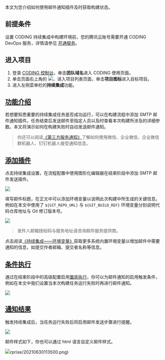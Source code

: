 本文为您介绍如何使用邮件通知插件及时获取构建状态。

## 前提条件
设置 CODING 持续集成中构建环境前，您的腾讯云账号需要开通 CODING DevOps 服务，详情请参见 [开通服务](https://cloud.tencent.com/document/product/1115/37268)。

## 进入项目
1. 登录 [CODING 控制台](https://console.cloud.tencent.com/coding)，单击**团队域名**进入 CODING 使用页面。
2. 单击页面右上角的 <img src ="https://main.qcloudimg.com/raw/d94a8e60dd3a41d0af07d72ae0e9d70e.png" style ="margin:0">，进入项目列表页面，单击**项目图标**进入目标项目。
3.  进入左侧菜单栏的**持续集成**功能。

## [功能介绍](#intro)

若想要知悉重要的持续集成任务是否成功运行，可以在构建流程中添加 SMTP 邮件通知插件。任务结束后发送邮件至指定人员以及时查看本次构建所涉及的详细参数。本文将演示如何在构建失败时自动发送邮件通知。

> 你还可以阅读[《第三方服务通知》](/docs/admin/message/third-party/wechat.html)了解如何使用微信、企业微信、企业微信群机器人、钉钉机器人接受通知信息。

## [添加插件](#plugin)

点击持续集成设置，在流程配置中使用图形化编辑器在结束阶段中添加 SMTP 邮件发送插件。

![](https://help-assets.codehub.cn/enterprise/20211222115357.png)

填写邮件标题，在正文中可以添加环境变量以说明此次构建中所生成的关键信息。例如在本文中使用了 `${GIT_REPO_URL}` 与 `${GIT_BUILD_REF}` 环境变量分别说明代码仓库地址与 Git 修订版本号。

![](https://help-assets.codehub.cn/enterprise/20211222121550.png)

> 发件人邮箱授权码与服务地址请咨询邮件服务提供商。

点击阅读[《持续集成——环境变量》](/docs/ci/configuration/env.html#default-env)获取更多系统内置环境变量以增加邮件中需要通知的信息，如提交作者邮箱、提交者名称等信息。

## [条件执行](#conditional-execution)

通过在结束阶段中的高级配置启用[置底执行](/docs/ci/plugins/post-step.html)，你可以为邮件通知的启用触发条件，例如在本文中我们设置当本次构建任务运行失败时再进行邮件通知。

![](https://help-assets.codehub.cn/enterprise/20211222123736.png)

## [通知结果](#result)

触发持续集成后，当任务运行失败后将启用邮件发送步骤进行提醒。

![](https://help-assets.codehub.cn/enterprise/20211222124551.png)

邮件样式如下，你也可以通过 html 语言自定义邮件样式。

![](https://help-assets.codehub.cn/enterprise/20211222153048.png)rprise/20210630113500.png)
